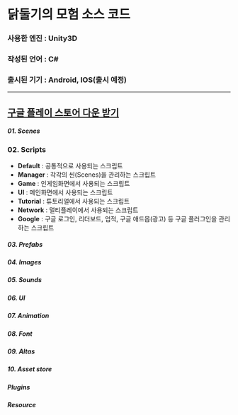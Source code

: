 # 닭둘기의 모험 소스 코드
### 사용한 엔진 : Unity3D
### 작성된 언어 : C#
### 출시된 기기 : Android, IOS(출시 예정)
-------------
[구글 플레이 스토어 다운 받기](https://play.google.com/store/apps/details?id=com.unity3d.doveincity)
-------------
##### 01. Scenes

### 02. Scripts
* **Default** : 공통적으로 사용되는 스크립트
* **Manager** : 각각의 씬(Scenes)을 관리하는 스크립트
* **Game** : 인게임화면에서 사용되는 스크립트
* **UI** : 메인화면에서 사용되는 스크립트
* **Tutorial** : 튜토리얼에서 사용되는 스크립트
* **Network** : 멀티플레이에서 사용되는 스크립트
* **Google** : 구글 로그인, 리더보드, 업적, 구글 애드몹(광고) 등 구글 플러그인을 관리하는 스크립트

##### 03. Prefabs
##### 04. Images
##### 05. Sounds
##### 06. UI
##### 07. Animation
##### 08. Font
##### 09. Altas
##### 10. Asset store
##### Plugins
##### Resource
